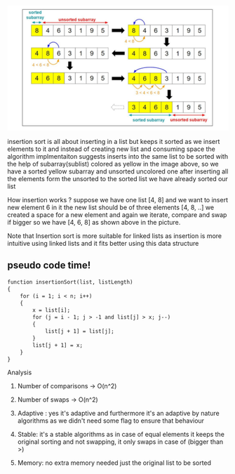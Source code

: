![Alt text](../assets/is.jpg)


insertion sort is all about inserting in a list but keeps it sorted as we insert elements to it and instead of creating new list and consuming space the algorithm implmentaiton suggests inserts into the same list to be sorted with the help of subarray(sublist) colored as yellow in the image above, so we have a sorted yellow subarray and unsorted uncolored one after inserting all the elements form the unsorted to the sorted list we have already sorted our list

How insertion works ?
suppose we have one list [4, 8] and we want to insert new element 6 in it the new list should be of three elements [4, 8, ..] we created a space for a new element and again we iterate, compare and swap if bigger so we have [4, 6, 8] as shown above in the picture.

Note that Insertion sort is more suitable for linked lists as insertion is more intuitive using linked lists and it fits better using this data structure



## pseudo code time!

  

```
function insertionSort(list, listLength)
{
    for (i = 1; i < n; i++)
    {
        x = list[i];
        for (j = i - 1; j > -1 and list[j] > x; j--)
        {
            list[j + 1] = list[j];   
        }
        list[j + 1] = x;
    }
}
```


Analysis
1) Number of comparisons -> O(n^2)

2) Number of swaps -> O(n^2)

3) Adaptive : yes it's adaptive and furthermore it's an adaptive by nature algorithms as we didn't need some flag to ensure that behaviour

4) Stable: it's a stable algorithms as in case of equal elements it keeps the original sorting and not swapping, it only swaps in case of (bigger than >)

5) Memory: no extra memory needed just the original list to be sorted